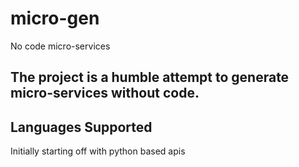 # micro-gen
No code micro-services

## The project is a humble attempt to generate micro-services without code.
## Languages Supported
Initially starting off with python based apis